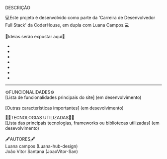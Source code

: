 DESCRIÇÃO <br>

💻Este projeto é desenvolvido como parte da 'Carreira de Desenvolvedor Full Stack' da CoderHouse, em dupla com Luana Campos.💻
<br>

🧠Ideias serão expostar aqui🧠<br>


<ul>
      <li></li>
      <li></li>
      <li></li>
      <li></li>
      <li></li>
      <li></li>
      <li></li>
</ul>  
    
<hr>

⚙️FUNCIONALIDADES⚙️ <br>
[Lista de funcionalidades principais do site] (em desenvolvimento) <br>            
[Outras características importantes] (em desevolvimento) <br>

👩‍💻TECNOLOGIAS UTILIZADAS👨‍💻<br>
[Lista das principais tecnologias, frameworks ou bibliotecas utilizadas] (em desevolvimento)<br>
<br>
🖋️AUTORES🖋️<br>
Luana campos (Luana-hub-design)<br>
João Vitor Santana (JoaoVitor-San)<br>
